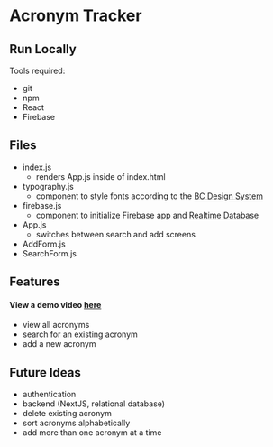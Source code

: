 # Acronym Tracker

## Run Locally
Tools required:
- git
- npm
- React
- Firebase

## Files
- index.js
  - renders App.js inside of index.html
- typography.js
  - component to style fonts according to the [BC Design System](https://developer.gov.bc.ca/Design-System/Typography)
- firebase.js
  - component to initialize Firebase app and [Realtime Database](https://firebase.google.com/docs/database)
- App.js
  - switches between search and add screens
- AddForm.js
- SearchForm.js

## Features
#### View a demo video [here](#)
- view all acronyms
- search for an existing acronym
- add a new acronym

## Future Ideas
- authentication
- backend (NextJS, relational database)
- delete existing acronym
- sort acronyms alphabetically
- add more than one acronym at a time
